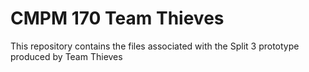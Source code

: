 # CMPM 170 Team Thieves
This repository contains the files associated with the Split 3 prototype produced by Team Thieves
